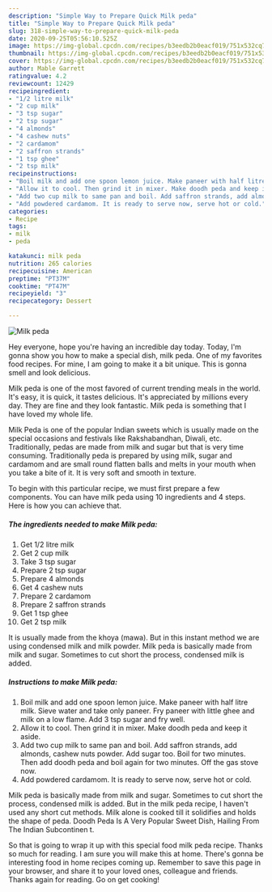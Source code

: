 ```yaml
---
description: "Simple Way to Prepare Quick Milk peda"
title: "Simple Way to Prepare Quick Milk peda"
slug: 318-simple-way-to-prepare-quick-milk-peda
date: 2020-09-25T05:56:10.525Z
image: https://img-global.cpcdn.com/recipes/b3eedb2b0eacf019/751x532cq70/milk-peda-recipe-main-photo.jpg
thumbnail: https://img-global.cpcdn.com/recipes/b3eedb2b0eacf019/751x532cq70/milk-peda-recipe-main-photo.jpg
cover: https://img-global.cpcdn.com/recipes/b3eedb2b0eacf019/751x532cq70/milk-peda-recipe-main-photo.jpg
author: Mable Garrett
ratingvalue: 4.2
reviewcount: 12429
recipeingredient:
- "1/2 litre milk"
- "2 cup milk"
- "3 tsp sugar"
- "2 tsp sugar"
- "4 almonds"
- "4 cashew nuts"
- "2 cardamom"
- "2 saffron strands"
- "1 tsp ghee"
- "2 tsp milk"
recipeinstructions:
- "Boil milk and add one spoon lemon juice. Make paneer with half litre milk. Sieve water and take only paneer. Fry paneer with little ghee and milk on a low flame. Add 3 tsp sugar and fry well."
- "Allow it to cool. Then grind it in mixer. Make doodh peda and keep it aside."
- "Add two cup milk to same pan and boil. Add saffron strands, add almonds, cashew nuts powder. Add sugar too. Boil for two minutes. Then add doodh peda and boil again for two minutes. Off the gas stove now."
- "Add powdered cardamom. It is ready to serve now, serve hot or cold."
categories:
- Recipe
tags:
- milk
- peda

katakunci: milk peda 
nutrition: 265 calories
recipecuisine: American
preptime: "PT37M"
cooktime: "PT47M"
recipeyield: "3"
recipecategory: Dessert

---
```



![Milk peda](https://img-global.cpcdn.com/recipes/b3eedb2b0eacf019/751x532cq70/milk-peda-recipe-main-photo.jpg)

Hey everyone, hope you're having an incredible day today. Today, I'm gonna show you how to make a special dish, milk peda. One of my favorites food recipes. For mine, I am going to make it a bit unique. This is gonna smell and look delicious.

Milk peda is one of the most favored of current trending meals in the world. It's easy, it is quick, it tastes delicious. It's appreciated by millions every day. They are fine and they look fantastic. Milk peda is something that I have loved my whole life.

Milk Peda is one of the popular Indian sweets which is usually made on the special occasions and festivals like Rakshabandhan, Diwali, etc. Traditionally, pedas are made from milk and sugar but that is very time consuming. Traditionally peda is prepared by using milk, sugar and cardamom and are small round flatten balls and melts in your mouth when you take a bite of it. It is very soft and smooth in texture.


To begin with this particular recipe, we must first prepare a few components. You can have milk peda using 10 ingredients and 4 steps. Here is how you can achieve that.

<!--inarticleads1-->

##### The ingredients needed to make Milk peda:

1. Get 1/2 litre milk
1. Get 2 cup milk
1. Take 3 tsp sugar
1. Prepare 2 tsp sugar
1. Prepare 4 almonds
1. Get 4 cashew nuts
1. Prepare 2 cardamom
1. Prepare 2 saffron strands
1. Get 1 tsp ghee
1. Get 2 tsp milk


It is usually made from the khoya (mawa). But in this instant method we are using condensed milk and milk powder. Milk peda is basically made from milk and sugar. Sometimes to cut short the process, condensed milk is added. 

<!--inarticleads2-->

##### Instructions to make Milk peda:

1. Boil milk and add one spoon lemon juice. Make paneer with half litre milk. Sieve water and take only paneer. Fry paneer with little ghee and milk on a low flame. Add 3 tsp sugar and fry well.
1. Allow it to cool. Then grind it in mixer. Make doodh peda and keep it aside.
1. Add two cup milk to same pan and boil. Add saffron strands, add almonds, cashew nuts powder. Add sugar too. Boil for two minutes. Then add doodh peda and boil again for two minutes. Off the gas stove now.
1. Add powdered cardamom. It is ready to serve now, serve hot or cold.


Milk peda is basically made from milk and sugar. Sometimes to cut short the process, condensed milk is added. But in the milk peda recipe, I haven&#39;t used any short cut methods. Milk alone is cooked till it solidifies and holds the shape of peda. Doodh Peda Is A Very Popular Sweet Dish, Hailing From The Indian Subcontinen t. 

So that is going to wrap it up with this special food milk peda recipe. Thanks so much for reading. I am sure you will make this at home. There's gonna be interesting food in home recipes coming up. Remember to save this page in your browser, and share it to your loved ones, colleague and friends. Thanks again for reading. Go on get cooking!
